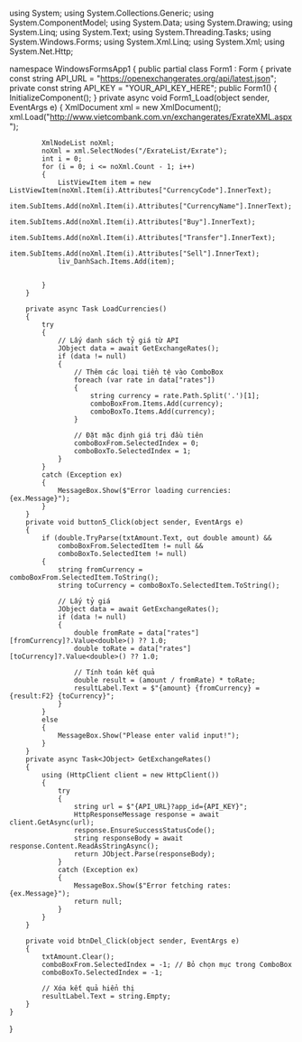 using System;
using System.Collections.Generic;
using System.ComponentModel;
using System.Data;
using System.Drawing;
using System.Linq;
using System.Text;
using System.Threading.Tasks;
using System.Windows.Forms;
using System.Xml.Linq;
using System.Xml;
using System.Net.Http;

namespace WindowsFormsApp1
{
    public partial class Form1 : Form
    {
        private const string API_URL = "https://openexchangerates.org/api/latest.json";
        private const string API_KEY = "YOUR_API_KEY_HERE";
        public Form1()
        {
            InitializeComponent();
        }
        private async void Form1_Load(object sender, EventArgs e)
        {
            XmlDocument xml = new XmlDocument();
            xml.Load("http://www.vietcombank.com.vn/exchangerates/ExrateXML.aspx");

            XmlNodeList noXml;
            noXml = xml.SelectNodes("/ExrateList/Exrate");
            int i = 0;
            for (i = 0; i <= noXml.Count - 1; i++)
            {
                ListViewItem item = new ListViewItem(noXml.Item(i).Attributes["CurrencyCode"].InnerText);
                item.SubItems.Add(noXml.Item(i).Attributes["CurrencyName"].InnerText);
                item.SubItems.Add(noXml.Item(i).Attributes["Buy"].InnerText);
                item.SubItems.Add(noXml.Item(i).Attributes["Transfer"].InnerText);
                item.SubItems.Add(noXml.Item(i).Attributes["Sell"].InnerText);
                liv_DanhSach.Items.Add(item);


            }
        }

        private async Task LoadCurrencies()
        {
            try
            {
                // Lấy danh sách tỷ giá từ API
                JObject data = await GetExchangeRates();
                if (data != null)
                {
                    // Thêm các loại tiền tệ vào ComboBox
                    foreach (var rate in data["rates"])
                    {
                        string currency = rate.Path.Split('.')[1];
                        comboBoxFrom.Items.Add(currency);
                        comboBoxTo.Items.Add(currency);
                    }

                    // Đặt mặc định giá trị đầu tiên
                    comboBoxFrom.SelectedIndex = 0;
                    comboBoxTo.SelectedIndex = 1;
                }
            }
            catch (Exception ex)
            {
                MessageBox.Show($"Error loading currencies: {ex.Message}");
            }
        }
        private void button5_Click(object sender, EventArgs e)
        {
            if (double.TryParse(txtAmount.Text, out double amount) &&
                comboBoxFrom.SelectedItem != null &&
                comboBoxTo.SelectedItem != null)
            {
                string fromCurrency = comboBoxFrom.SelectedItem.ToString();
                string toCurrency = comboBoxTo.SelectedItem.ToString();

                // Lấy tỷ giá
                JObject data = await GetExchangeRates();
                if (data != null)
                {
                    double fromRate = data["rates"][fromCurrency]?.Value<double>() ?? 1.0;
                    double toRate = data["rates"][toCurrency]?.Value<double>() ?? 1.0;

                    // Tính toán kết quả
                    double result = (amount / fromRate) * toRate;
                    resultLabel.Text = $"{amount} {fromCurrency} = {result:F2} {toCurrency}";
                }
            }
            else
            {
                MessageBox.Show("Please enter valid input!");
            }
        }
        private async Task<JObject> GetExchangeRates()
        {
            using (HttpClient client = new HttpClient())
            {
                try
                {
                    string url = $"{API_URL}?app_id={API_KEY}";
                    HttpResponseMessage response = await client.GetAsync(url);
                    response.EnsureSuccessStatusCode();
                    string responseBody = await response.Content.ReadAsStringAsync();
                    return JObject.Parse(responseBody);
                }
                catch (Exception ex)
                {
                    MessageBox.Show($"Error fetching rates: {ex.Message}");
                    return null;
                }
            }
        }

        private void btnDel_Click(object sender, EventArgs e)
        {
            txtAmount.Clear();
            comboBoxFrom.SelectedIndex = -1; // Bỏ chọn mục trong ComboBox
            comboBoxTo.SelectedIndex = -1;

            // Xóa kết quả hiển thị
            resultLabel.Text = string.Empty;
        }
    }
}
